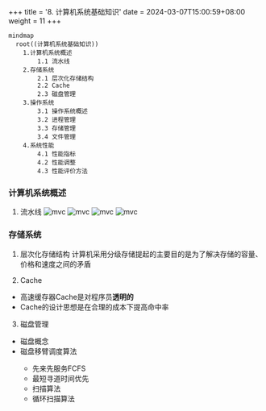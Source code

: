 +++
title = '8. 计算机系统基础知识'
date = 2024-03-07T15:00:59+08:00
weight = 11
+++

```mermaid
mindmap
  root((计算机系统基础知识))
    1.计算机系统概述
        1.1 流水线
    2.存储系统
        2.1 层次化存储结构
        2.2 Cache
        2.3 磁盘管理
    3.操作系统
        3.1 操作系统概述
        3.2 进程管理
        3.3 存储管理
        3.4 文件管理
    4.系统性能
        4.1 性能指标
        4.2 性能调整
        4.3 性能评价方法
```


### 计算机系统概述
1. 流水线
![mvc](../../../images/content/ruankao/compute_pipeline.png)
![mvc](../../../images/content/ruankao/compute_pipeline_formula.png)
![mvc](../../../images/content/ruankao/compute_pipeline_throughput_rate.png)
![mvc](../../../images/content/ruankao/compute_pipeline_accelerate_rate.png)

### 存储系统
1. 层次化存储结构
计算机采用分级存储提起的主要目的是为了解决存储的容量、价格和速度之间的矛盾

2. Cache
- 高速缓存器Cache是对程序员**透明的**
- Cache的设计思想是在合理的成本下提高命中率

3. 磁盘管理
- 磁盘概念
- 磁盘移臂调度算法
    >
    * 先来先服务FCFS
    * 最短寻道时间优先
    * 扫描算法
    * 循环扫描算法